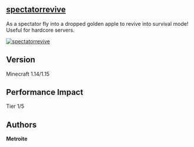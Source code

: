## [spectatorrevive](https://download.metroite.de/#/home?url=https://github.com/Metroite/datapacks/tree/1.14/spectatorrevive&rootDirectory=false)

As a spectator fly into a dropped golden apple to revive into survival mode! Useful for hardcore servers.

<a href="https://download.metroite.de/#/home?url=https://github.com/Metroite/datapacks/tree/1.14/spectatorrevive&rootDirectory=false" rel="Unvanish from the dead">![spectatorrevive](spectatorrevive.png?raw=true "Unvanish from the dead")</a>

## Version

Minecraft 1.14/1.15

## Performance Impact

Tier 1/5

## Authors

**Metroite**
